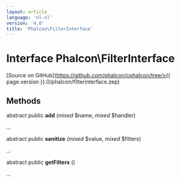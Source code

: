 ```yaml
---
layout: article
language: 'nl-nl'
version: '4.0'
title: 'Phalcon\FilterInterface'
---
```

# Interface **Phalcon\FilterInterface**

[Source on GitHub](https://github.com/phalcon/cphalcon/tree/v{{ page.version }}.0/phalcon/filterinterface.zep)

## Methods

abstract public **add** (*mixed* $name, *mixed* $handler)

...

abstract public **sanitize** (*mixed* $value, *mixed* $filters)

...

abstract public **getFilters** ()

...